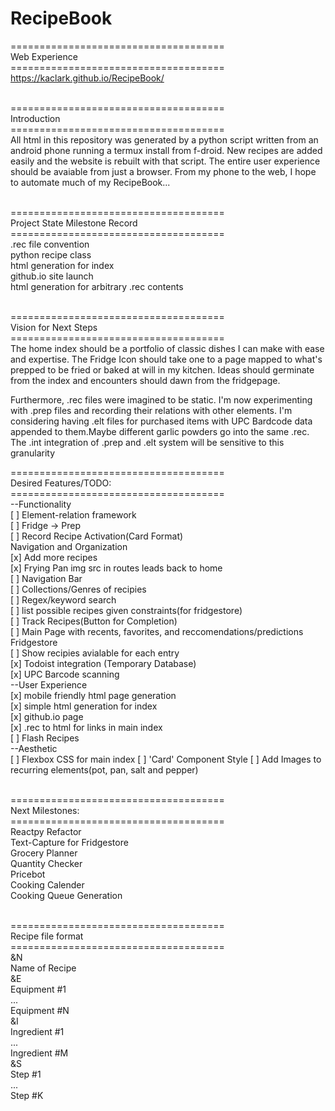 # RecipeBook

=====================================<br/>
Web Experience<br/>
=====================================<br/>
https://kaclark.github.io/RecipeBook/<br/>
<br />

=====================================<br/>
Introduction<br/>
=====================================<br/>
All html in this repository was generated by a python script written from an android phone running a termux install from f-droid. New recipes are added easily and the website is rebuilt with that script. The entire user experience should be avaiable from just a browser. From my phone to the web, I hope to automate much of my RecipeBook...<br />
<br/>

=====================================<br/>
Project State Milestone Record<br /> 
=====================================<br/>
.rec file convention<br/>
python recipe class<br/>
html generation for index<br/>
github.io site launch<br/>
html generation for arbitrary .rec contents<br/>
<br/>

=====================================<br/>
Vision for Next Steps<br /> 
=====================================<br/>
The home index should be a portfolio of classic dishes I can make with ease and expertise. The Fridge Icon should take one to a page mapped to what's prepped to be fried or baked at will in my kitchen. Ideas should germinate from the index and encounters should dawn from the fridgepage.<br/>

Furthermore, .rec files were imagined to be static. I'm now experimenting with .prep files and recording their relations with other elements. I'm considering having .elt files for purchased items with UPC Bardcode data appended to them.Maybe different garlic powders go into the same .rec. The .int integration of .prep and .elt system will be sensitive to this granularity<br/>

=====================================<br/>
Desired Features/TODO:<br/>
=====================================<br/>
--Functionality<br/>
[ ] Element-relation framework<br/>
[ ] Fridge -> Prep<br/>
[ ] Record Recipe Activation(Card Format)<br/>
Navigation and Organization<br/>
[x] Add more recipes<br/>
[x] Frying Pan img src in routes leads back to home<br/>
[ ] Navigation Bar<br/>
[ ] Collections/Genres of recipies<br/>
[ ] Regex/keyword search<br/>
[ ] list possible recipes given constraints(for fridgestore)<br/>
[ ] Track Recipes(Button for Completion)<br/>
[ ] Main Page with recents, favorites, and reccomendations/predictions<br/>
Fridgestore<br />
[ ] Show recipies avialable for each entry<br/>
[x] Todoist integration (Temporary Database)<br/>
[x] UPC Barcode scanning<br />
--User Experience<br/>
[x] mobile friendly html page generation<br/>
[x] simple html generation for index<br />
[x] github.io page <br/>
[x] .rec to html for links in main index <br/>
[ ] Flash Recipes<br/>
--Aesthetic<br/>
[ ] Flexbox CSS for main index
[ ] 'Card' Component Style
[ ] Add Images to recurring elements(pot, pan, salt and pepper)<br/>
<br/>

=====================================<br/>
Next Milestones:<br/>
=====================================<br/>
Reactpy Refactor<br/>
Text-Capture for Fridgestore<br/>
Grocery Planner<br/>
Quantity Checker<br/>
Pricebot<br/>
Cooking Calender<br/>
Cooking Queue Generation<br/>
<br/>

=====================================<br/>
Recipe file format<br/>
=====================================<br/>
&N<br/>
Name of Recipe<br/>
&E<br/>
Equipment #1<br/>
...<br/>
Equipment #N<br/>
&I<br/>
Ingredient #1<br/>
...<br/>
Ingredient #M<br/>
&S<br/>
Step #1<br/>
...<br/>
Step #K<br/>
